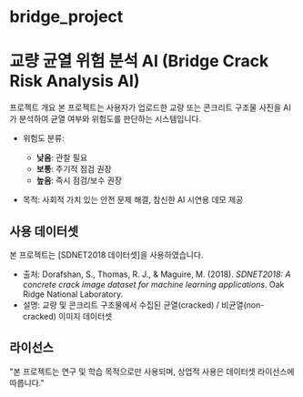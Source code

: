 # bridge_project
# 교량 균열 위험 분석 AI (Bridge Crack Risk Analysis AI)

프로젝트 개요
본 프로젝트는 사용자가 업로드한 교량 또는 콘크리트 구조물 사진을 AI가 분석하여 균열 여부와 위험도를 판단하는 시스템입니다.  

- 위험도 분류:  
  - **낮음**: 관찰 필요  
  - **보통**: 주기적 점검 권장  
  - **높음**: 즉시 점검/보수 권장  

- 목적: 사회적 가치 있는 안전 문제 해결, 참신한 AI 시연용 데모 제공  

## 사용 데이터셋
본 프로젝트는 [SDNET2018 데이터셋]을 사용하였습니다. 

- 출처: Dorafshan, S., Thomas, R. J., & Maguire, M. (2018). *SDNET2018: A concrete crack image dataset for machine learning applications*. Oak Ridge National Laboratory.  
- 설명: 교량 및 콘크리트 구조물에서 수집된 균열(cracked) / 비균열(non-cracked) 이미지 데이터셋

## 라이선스
"본 프로젝트는 연구 및 학습 목적으로만 사용되며, 상업적 사용은 데이터셋 라이선스에 따릅니다."


